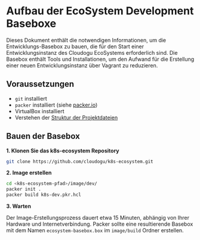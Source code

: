 # Aufbau der EcoSystem Development Baseboxe

Dieses Dokument enthält die notwendigen Informationen, um die Entwicklungs-Basebox zu bauen, die für den Start einer
Entwicklungsinstanz des Cloudogu EcoSystems erforderlich sind. Die Basebox enthält Tools und Installationen, um den
Aufwand für die Erstellung einer neuen Entwicklungsinstanz über Vagrant zu reduzieren.

## Voraussetzungen

- `git` installiert
- `packer` installiert (siehe [packer.io](https://www.packer.io/))
- VirtualBox installiert
- Verstehen der [Struktur der Projektdateien](structure_of_the_files_de.md)

## Bauen der Basebox

**1. Klonen Sie das k8s-ecosystem Repository**

```bash
git clone https://github.com/cloudogu/k8s-ecosystem.git
```

**2. Image erstellen**

```bash
cd <k8s-ecosystem-pfad>/image/dev/
packer init .
packer build k8s-dev.pkr.hcl
```

**3. Warten**

Der Image-Erstellungsprozess dauert etwa 15 Minuten, abhängig von Ihrer Hardware und Internetverbindung. Packer sollte
eine resultierende Basebox mit dem Namen `ecosystem-basebox.box` im `image/build` Ordner erstellen.
